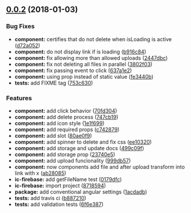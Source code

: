 <a name="0.0.2"></a>
## [0.0.2](https://github.com/InCuca/ic-firebase-uploader/compare/8718594...0.0.2) (2018-01-03)


### Bug Fixes

* **component:** certifies that do not delete when isLoading is active ([d72a052](https://github.com/InCuca/ic-firebase-uploader/commit/d72a052))
* **component:** do not display link if is loading ([b916c84](https://github.com/InCuca/ic-firebase-uploader/commit/b916c84))
* **component:** fix allowing more than allowed uploads ([2447dbc](https://github.com/InCuca/ic-firebase-uploader/commit/2447dbc))
* **component:** fix not deleting all files in parallel ([3802f03](https://github.com/InCuca/ic-firebase-uploader/commit/3802f03))
* **component:** fix passing event to click ([637a1e2](https://github.com/InCuca/ic-firebase-uploader/commit/637a1e2))
* **component:** using prop instead of static value ([fe3440b](https://github.com/InCuca/ic-firebase-uploader/commit/fe3440b))
* **tests:** add FIXME tag ([753c630](https://github.com/InCuca/ic-firebase-uploader/commit/753c630))


### Features

* **component:** add click behavior ([70fd304](https://github.com/InCuca/ic-firebase-uploader/commit/70fd304))
* **component:** add delete process ([747cb19](https://github.com/InCuca/ic-firebase-uploader/commit/747cb19))
* **component:** add icon style ([1e1f699](https://github.com/InCuca/ic-firebase-uploader/commit/1e1f699))
* **component:** add required props ([c742879](https://github.com/InCuca/ic-firebase-uploader/commit/c742879))
* **component:** add slot ([80ae0f9](https://github.com/InCuca/ic-firebase-uploader/commit/80ae0f9))
* **component:** add spinner to delete and fix css ([ee10320](https://github.com/InCuca/ic-firebase-uploader/commit/ee10320))
* **component:** add storage and update docs ([499c09f](https://github.com/InCuca/ic-firebase-uploader/commit/499c09f))
* **component:** add storage prop ([23740e5](https://github.com/InCuca/ic-firebase-uploader/commit/23740e5))
* **component:** add upload funcionality ([999db57](https://github.com/InCuca/ic-firebase-uploader/commit/999db57))
* **component:** now components add file and after upload transform into link with x ([ab28085](https://github.com/InCuca/ic-firebase-uploader/commit/ab28085))
* **ic-firebase:** add getFileName test ([0179dfc](https://github.com/InCuca/ic-firebase-uploader/commit/0179dfc))
* **ic-firebase:** import project ([8718594](https://github.com/InCuca/ic-firebase-uploader/commit/8718594))
* **package:** add conventional angular settings ([1acdadb](https://github.com/InCuca/ic-firebase-uploader/commit/1acdadb))
* **tests:** add travis ci ([b887210](https://github.com/InCuca/ic-firebase-uploader/commit/b887210))
* **tests:** add validation tests ([6f6e387](https://github.com/InCuca/ic-firebase-uploader/commit/6f6e387))




